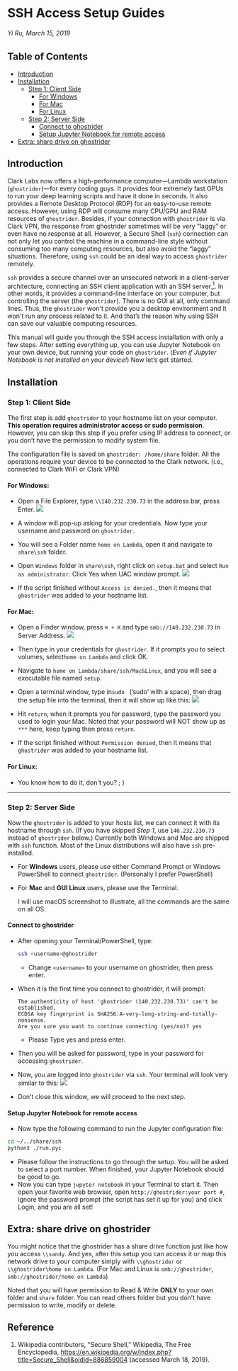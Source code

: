 # SSH Access Setup Guides
###### Yi Ru, March 15, 2019

## Table of Contents
* [Introduction](#introduction)
* [Installation](#installation)
	* [Step 1: Client Side](#step-1-client-side)
		* [For Windows](#for-windows)
		* [For Mac](#for-mac)
		* [For Linux](#for-linux)
	* [Step 2: Server Side](#step-2-server-side)
		* [Connect to ghostrider](#connect-to-ghostrider)
		* [Setup Jupyter Notebook for remote access](#setup-jupyter-notebook-for-remote-access)
* [Extra: share drive on ghostrider](#extra-share-drive-on-ghostrider)

## Introduction
Clark Labs now offers a high-performance computer—Lambda workstation (`ghostrider`)—for every coding guys. It provides four extremely fast GPUs to run your deep learning scripts and have it done in seconds. It also provides a Remote Desktop Protocol (RDP) for an easy-to-use remote access. However, using RDP will consume many CPU/GPU and RAM resources of `ghostrider`. Besides, if your connection with `ghostrider` is via Clark VPN, the response from ghostrider sometimes will be very “laggy” or even have no response at all. However, a Secure Shell (`ssh`) connection can not only let you control the machine in a command-line style without consuming too many computing resources, but also avoid the “laggy” situations. Therefore, using `ssh` could be an ideal way to access `ghostrider` remotely. 

`ssh` provides a secure channel over an unsecured network in a client–server architecture, connecting an SSH client application with an SSH server[<sup> 1</sup>](#reference). In other words, it provides a command-line interface on your computer, but controlling the server (the `ghostrider`). There is no GUI at all, only command lines. Thus, the `ghostrider` won't provide you a desktop environment and it won't run any process related to it. And that’s the reason why using SSH can save our valuable computing resources. 

This manual will guide you through the SSH access installation with only a few steps. After setting everything up, you can use Jupyter Notebook on your own device, but running your code on `ghostrider`. (*Even if Jupyter Notebook is not installed on your device!*)
Now let’s get started.

## Installation
### Step 1: Client Side
The first step is add `ghostrider` to your hostname list on your computer. **This operation requires administrator access or sudo permission**. However, you can skip this step if you prefer using IP address to connect, or you don’t have the permission to modify system file. 

The configuration file is saved on `ghostrider: /home/share` folder. All the operations require your device to be connected to the Clark network. (i.e., connected to Clark WiFi or Clark VPN)

#### For Windows:
* Open a File Explorer, type `\\140.232.230.73` in the address bar, press Enter.
	![](pic/1.png)

* A window will pop-up asking for your credentials. Now type your username and password on `ghostrider`. 
* You will see a Folder name `home on Lambda`, open it and navigate to `share\ssh` folder.
* Open `Windows` folder in `share\ssh`, right click on `setup.bat` and select `Run as administrator`. Click Yes when UAC window prompt.
	![](pic/2.png)
* If the script finished without `Access is denied.`, then it means that `ghostrider` was added to your hostname list.   	  

#### For Mac:
* Open a Finder window, press `⌘ + K` and type `smb://140.232.230.73` in Server Address. 
	![](pic/mac1.png)
* Then type in your credentials for `ghostrider`. If it prompts you to select volumes, select`home on Lambda` and click OK.
* Navigate to `home on Lambda/share/ssh/Mac&Linux`, and you will see a executable file named `setup`.
* Open a terminal window, type in`sudo ` (’sudo’ with a space), then drag the setup file into the terminal, then it will show up like this:
	![](pic/mac2.png)

* Hit `return`, when it prompts you for password, type the password you used to login your Mac. Noted that your password will NOT show up as `***` here, keep typing then press `return`.
* If the script finished without `Permission denied`, then it means that `ghostrider` was added to your hostname list. 
	
#### For Linux:
* You know how to do it, don't you? ; )

---- 

### Step 2: Server Side
Now the `ghostrider` is added to your hosts list, we can connect it with its hostname through `ssh`. (If you have skipped *Step 1*, use `140.232.230.73` instead of `ghostrider` below.) Currently both Windows and Mac are shipped with `ssh` function. Most of the Linux distributions will also have `ssh` pre-installed. 
* For **Windows** users, please use either Command Prompt or Windows PowerShell to connect `ghostrider`. (Personally I prefer PowerShell)
* For **Mac** and **GUI Linux** users, please use the Terminal. 

	I will use macOS screenshot to illustrate, all the commands are the same on all OS.

#### Connect to ghostrider
* After opening your Terminal/PowerShell, type:
	```bash
	ssh <username>@ghostrider
	```
	* Change `<username>` to your username on ghostrider, then press enter.

* When it is the first time you connect to ghostrider, it will prompt:
	```
	The authenticity of host 'ghostrider (140.232.230.73)' can't be established. 
	ECDSA key fingerprint is SHA256:A-very-long-string-and-totally-nonsense.
	Are you sure you want to continue connecting (yes/no)? yes
	```
	* Please Type yes and press enter.
* Then you will be asked for password, type in your password for accessing `ghostrider`. 
* Now, you are logged into `ghostrider` via `ssh`. Your terminal will look very similar to this:
	![](pic/mac3.png)
*  Don’t close this window, we will proceed to the next step.   
		  

#### Setup Jupyter Notebook for remote access
* Now type the following command to run the Jupyter configuration file:
```bash
cd ~/../share/ssh
python3 ./run.pyc
```
* Please follow the instructions to go through the setup. You will be asked to select a port number. When finished, your Jupyter Notebook should be good to go.
* Now you can type `jupyter notebook` in your Terminal to start it. Then open your favorite web browser, open `http://ghostrider:your port #`, ignore the password prompt (the script has set it up for you) and click Login, and you are all set!


## Extra: share drive on ghostrider
You might notice that the ghostrider has a share drive function just like how you access `\\sandy`. And yes, after this setup you can access it or map this network drive to your computer simply with `\\ghostrider` or `\\ghostrider\home on Lambda`. (For Mac and Linux is `smb://ghostrider`, `smb://ghostrider/home on Lambda`)

Noted that you will have permission to Read & Write **ONLY** to your own folder and `share` folder. You can read others folder but you don’t have permission to write, modify or delete.

## Reference
1. Wikipedia contributors, "Secure Shell," Wikipedia, The Free Encyclopedia, https://en.wikipedia.org/w/index.php?title=Secure_Shell&oldid=886859004 (accessed March 18, 2019). 
